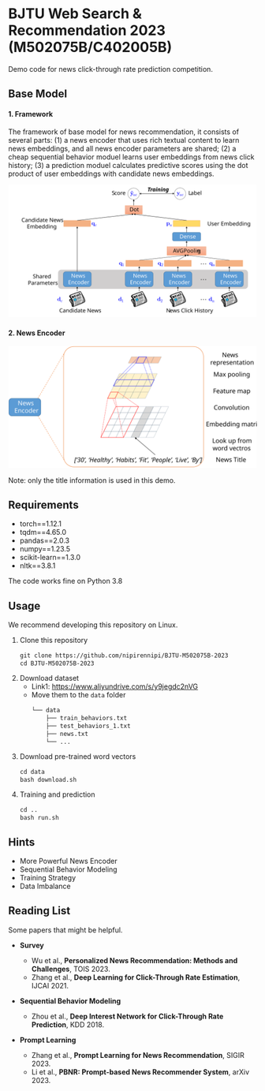 # BJTU Web Search & Recommendation 2023 (M502075B/C402005B)

Demo code for news click-through rate prediction competition.

## Base Model

#### 1.  Framework

The framework of base model for news recommendation, it consists of several parts: (1) a news encoder that uses rich textual content to learn news embeddings, and all news encoder parameters are shared; (2) a cheap sequential behavior moduel learns user embeddings from news click history; (3) a prediction  moduel calculates predictive scores using the dot product of user embeddings with candidate news embeddings.

<img src="./fig/base_model.svg" width = "700" />

#### 2. News Encoder

<img src="./fig/news_encoder.svg" width = "700" />

Note: only the title information is used in this demo.

## Requirements

- torch==1.12.1
- tqdm==4.65.0
- pandas==2.0.3
- numpy==1.23.5
- scikit-learn==1.3.0
- nltk==3.8.1

The code works fine on Python 3.8

## Usage

We recommend developing this repository on Linux.

1. Clone this repository
    ```shell
    git clone https://github.com/nipirennipi/BJTU-M502075B-2023
    cd BJTU-M502075B-2023
    ```
2. Download dataset
      - Link1: https://www.aliyundrive.com/s/y9jegdc2nVG
      - Move them to the `data` folder
          ```
          └── data
              ├── train_behaviors.txt
              ├── test_behaviors_1.txt
              ├── news.txt
              └── ...
          ```
4. Download pre-trained word vectors
    ```shell
    cd data
    bash download.sh
    ```
5. Training and prediction
    ```shell
    cd ..
    bash run.sh
    ```

## Hints

- More Powerful News Encoder
- Sequential Behavior Modeling
- Training Strategy
- Data Imbalance

## Reading List

Some papers that might be helpful.

- **Survey**
    - Wu et al., **Personalized News Recommendation: Methods and Challenges**, TOIS 2023.
    - Zhang et al., **Deep Learning for Click-Through Rate Estimation**, IJCAI 2021.
- **Sequential Behavior Modeling**
    - Zhou et al., **Deep Interest Network for Click-Through Rate Prediction**, KDD 2018.

- **Prompt Learning**
    - Zhang et al., **Prompt Learning for News Recommendation**, SIGIR 2023.
    - Li et al., **PBNR: Prompt-based News Recommender System**, arXiv 2023.

